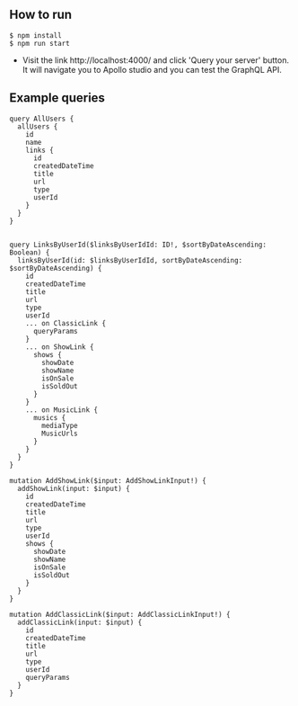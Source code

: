 ## How to run
```
$ npm install
$ npm run start
```
* Visit the link http://localhost:4000/ and click 'Query your server' button. It will navigate you to Apollo studio and you can test the GraphQL API.

## Example queries
```
query AllUsers {
  allUsers {
    id
    name
    links {
      id
      createdDateTime
      title
      url
      type
      userId
    }
  }
}


query LinksByUserId($linksByUserIdId: ID!, $sortByDateAscending: Boolean) {
  linksByUserId(id: $linksByUserIdId, sortByDateAscending: $sortByDateAscending) {
    id
    createdDateTime
    title
    url
    type
    userId
    ... on ClassicLink {
      queryParams
    }
    ... on ShowLink {
      shows {
        showDate
        showName
        isOnSale
        isSoldOut
      }
    }
    ... on MusicLink {
      musics {
        mediaType
        MusicUrls
      }
    }
  }
}

mutation AddShowLink($input: AddShowLinkInput!) {
  addShowLink(input: $input) {
    id
    createdDateTime
    title
    url
    type
    userId
    shows {
      showDate
      showName
      isOnSale
      isSoldOut
    }
  }
}

mutation AddClassicLink($input: AddClassicLinkInput!) {
  addClassicLink(input: $input) {
    id
    createdDateTime
    title
    url
    type
    userId
    queryParams
  }
}
```

